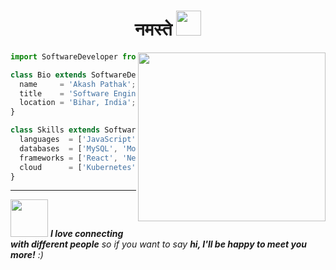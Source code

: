 <h1 align="center"> नमस्ते <span style="margin-left:'5';"><img src="https://emojis.slackmojis.com/emojis/images/1471045866/898/praying.gif?1471045866" width="40"/></span></h1>
<img align='right' src="https://media.giphy.com/media/f3iwJFOVOwuy7K6FFw/giphy.gif" width="300" height="270" />

```js
import SoftwareDeveloper from 'India';

class Bio extends SoftwareDeveloper {
  name     = 'Akash Pathak';
  title    = 'Software Engineer';
  location = 'Bihar, India';
}

class Skills extends SoftwareDeveloper {
  languages  = ['JavaScript', 'Go', 'Python', 'Lua', 'Rust'];
  databases  = ['MySQL', 'MongoDB', 'Etcd', 'Redis'];
  frameworks = ['React', 'Next.js', 'Fiber', 'Express Js', 'Flask', 'FastAPI', 'Angular'];
  cloud      = ['Kubernetes', 'GCP', 'AWS']
}
```


<hr/>

<img src="https://media.giphy.com/media/LnQjpWaON8nhr21vNW/giphy.gif" width="60"> <em><b>I love connecting with different people</b> so if you want to say <b>hi, I'll be happy to meet you more!</b> :)</em>
